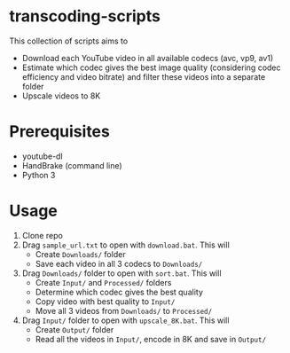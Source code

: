 # transcoding-scripts

This collection of scripts aims to
* Download each YouTube video in all available codecs (avc, vp9, av1)
* Estimate which codec gives the best image quality (considering codec efficiency and video bitrate) and filter these videos into a separate folder
* Upscale videos to 8K

# Prerequisites
* youtube-dl
* HandBrake (command line)
* Python 3

# Usage

1. Clone repo
2. Drag `sample_url.txt` to open with `download.bat`. This will
    * Create `Downloads/` folder
    * Save each video in all 3 codecs to `Downloads/`
3. Drag `Downloads/` folder to open with `sort.bat`. This will
    * Create `Input/` and `Processed/` folders
    * Determine which codec gives the best quality
    * Copy video with best quality to `Input/`
    * Move all 3 videos from `Downloads/` to `Processed/`
4. Drag `Input/` folder to open with `upscale_8K.bat`. This will
    * Create `Output/` folder
    * Read all the videos in `Input/`, encode in 8K and save in `Output/`
